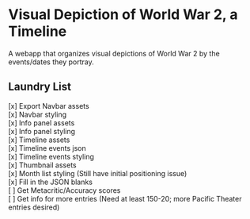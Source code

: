 Visual Depiction of World War 2, a Timeline
==================
A webapp that organizes visual depictions of World War 2 by the events/dates they portray.

Laundry List
------------
[x] Export Navbar assets<br>
[x] Navbar styling<br>
[x] Info panel assets<br>
[x] Info panel styling<br>
[x] Timeline assets<br>
[x] Timeline events json<br>
[x] Timeline events styling<br>
[x] Thumbnail assets<br>
[x] Month list styling (Still have initial positioning issue)<br>
[x] Fill in the JSON blanks<br>
[ ] Get Metacritic/Accuracy scores<br>
[ ] Get info for more entries (Need at least 150-20; more Pacific Theater entries desired)
